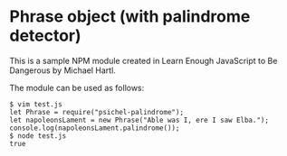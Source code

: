 # Phrase object (with palindrome detector)
This is a sample NPM module created in Learn Enough JavaScript to Be Dangerous by Michael Hartl.

The module can be used as follows:

```$ npm install --global psichel-palindrome
$ vim test.js
let Phrase = require("psichel-palindrome");
let napoleonsLament = new Phrase("Able was I, ere I saw Elba.");
console.log(napoleonsLament.palindrome());
$ node test.js
true
```
